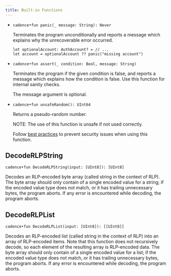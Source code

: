 ```yaml
---
title: Built-in Functions
---
```


- `cadence•fun panic(_ message: String): Never`

  Terminates the program unconditionally
  and reports a message which explains why the unrecoverable error occurred.

  ```cadence
  let optionalAccount: AuthAccount? = // ...
  let account = optionalAccount ?? panic("missing account")
  ```

- `cadence•fun assert(_ condition: Bool, message: String)`

  Terminates the program if the given condition is false,
  and reports a message which explains how the condition is false.
  Use this function for internal sanity checks.

  The message argument is optional.

- `cadence•fun unsafeRandom(): UInt64`

  Returns a pseudo-random number.

  NOTE: The use of this function is unsafe if not used correctly.

  Follow [best practices](https://github.com/ConsenSys/smart-contract-best-practices/blob/051ec2e42a66f4641d5216063430f177f018826e/docs/recommendations.md#remember-that-on-chain-data-is-public)
  to prevent security issues when using this function.

## DecodeRLPString

`cadence•fun DecodeRLPString(input: [UInt8]): [UInt8]`

  Decodes an RLP-encoded byte array (called string in the context of RLP). 
  The byte array should only contain of a single encoded value for a string; if the encoded value type does not match, or it has trailing unnecessary bytes, the program aborts.
  If any error is encountered while decoding, the program aborts.

## DecodeRLPList

`cadence•fun DecodeRLPList(input: [UInt8]): [[UInt8]]`

  Decodes an RLP-encoded list (called string in the context of RLP) into an array of RLP-encoded items.
  Note that this function does not recursively decode, so each element of the resulting array is RLP-encoded data.
  The byte array should only contain of a single encoded value for a list; if the encoded value type does not match, or it has trailing unnecessary bytes, the program aborts.
  If any error is encountered while decoding, the program aborts.